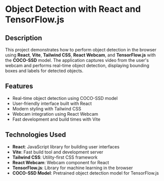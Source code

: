 # Object Detection with React and TensorFlow.js

## Description
This project demonstrates how to perform object detection in the browser using **React**, **Vite**, **Tailwind CSS**, **React Webcam**, and **TensorFlow.js** with the **COCO-SSD** model. The application captures video from the user's webcam and performs real-time object detection, displaying bounding boxes and labels for detected objects.

## Features
- Real-time object detection using COCO-SSD model
- User-friendly interface built with React
- Modern styling with Tailwind CSS
- Webcam integration using React Webcam
- Fast development and build times with Vite

## Technologies Used
- **React**: JavaScript library for building user interfaces
- **Vite**: Fast build tool and development server
- **Tailwind CSS**: Utility-first CSS framework
- **React Webcam**: Webcam component for React
- **TensorFlow.js**: Library for machine learning in the browser
- **COCO-SSD Model**: Pretrained object detection model for TensorFlow.js
